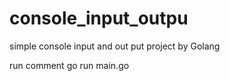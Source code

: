 # console_input_outpu

simple console input and out put project by Golang

run comment go run main.go
